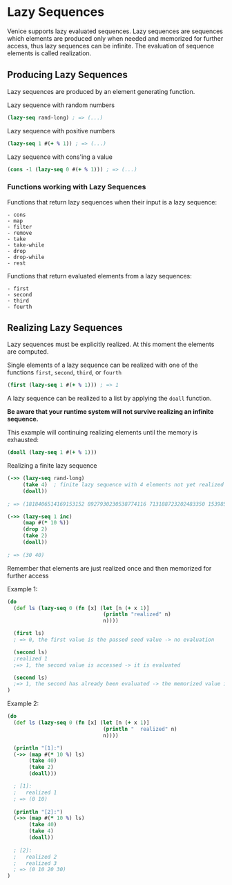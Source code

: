# Lazy Sequences

Venice supports lazy evaluated sequences. Lazy sequences are sequences which elements
are produced only when needed and memorized for further access, thus lazy sequences
can be infinite. The evaluation of sequence elements is called realization.



## Producing Lazy Sequences

Lazy sequences are produced by an element generating function.


Lazy sequence with random numbers

```clojure
(lazy-seq rand-long) ; => (...)
 ```
 
 
Lazy sequence with positive numbers

```clojure
(lazy-seq 1 #(+ % 1)) ; => (...)
 ```


Lazy sequence with cons'ing a value

```clojure
(cons -1 (lazy-seq 0 #(+ % 1))) ; => (...)
 ```


### Functions working with Lazy Sequences

Functions that return lazy sequences when their input is a lazy sequence:
 
	- cons
	- map
	- filter
	- remove
	- take
	- take-while
	- drop
	- drop-while
	- rest

Functions that return evaluated elements from a lazy sequences:
	
	- first
	- second
	- third
	- fourth


## Realizing Lazy Sequences

Lazy sequences must be explicitly realized. At this moment the elements are
computed.

Single elements of a lazy sequence can be realized with one of the functions 
`first`, `second`, `third`, or `fourth`

```clojure
(first (lazy-seq 1 #(+ % 1))) ; => 1
 ```

A lazy sequence can be realized to a list by applying the `doall` function. 

**Be aware that your runtime system will not survive realizing an infinite sequence.**

This example will continuing realizing elements until the memory is exhausted:

```clojure
(doall (lazy-seq 1 #(+ % 1)))
 ```

Realizing a finite lazy sequence

```clojure
(->> (lazy-seq rand-long)
     (take 4)  ; finite lazy sequence with 4 elements not yet realized
     (doall))
     
; => (1818406514169153152 8927930230538774116 713188723202483350 1539851250757480188)
```

```clojure
(->> (lazy-seq 1 inc)
     (map #(* 10 %))
     (drop 2)
     (take 2)
     (doall))
     
; => (30 40)
```


Remember that elements are just realized once and then memorized for further access

Example 1:

```clojure
(do
  (def ls (lazy-seq 0 (fn [x] (let [n (+ x 1)]
                               (println "realized" n)
                               n))))

  (first ls)
  ; => 0, the first value is the passed seed value -> no evaluation

  (second ls)
  ;realized 1
  ;=> 1, the second value is accessed -> it is evaluated

  (second ls)
  ;=> 1, the second has already been evaluated -> the memorized value is returned
)
```


Example 2:

```clojure
(do
  (def ls (lazy-seq 0 (fn [x] (let [n (+ x 1)]
                               (println "  realized" n)
                               n))))

  (println "[1]:")
  (->> (map #(* 10 %) ls)
       (take 40)     
       (take 2)
       (doall)))

  ; [1]:
  ;   realized 1
  ; => (0 10)
     
  (println "[2]:")
  (->> (map #(* 10 %) ls)
       (take 40)
       (take 4)
       (doall))
       
  ; [2]:
  ;   realized 2
  ;   realized 3
  ; => (0 10 20 30)
)
```
